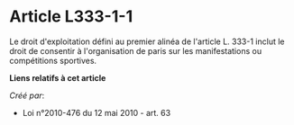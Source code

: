# Article L333-1-1

Le droit d'exploitation défini au premier alinéa de l'article L. 333-1 inclut le droit de consentir à l'organisation de paris
sur les manifestations ou compétitions sportives.

**Liens relatifs à cet article**

_Créé par_:

  - Loi n°2010-476 du 12 mai 2010 - art. 63
